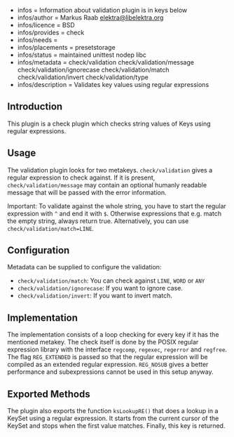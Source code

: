 - infos = Information about validation plugin is in keys below
- infos/author = Markus Raab <elektra@libelektra.org>
- infos/licence = BSD
- infos/provides = check
- infos/needs =
- infos/placements = presetstorage
- infos/status = maintained unittest nodep libc
- infos/metadata = check/validation check/validation/message check/validation/ignorecase check/validation/match check/validation/invert check/validation/type
- infos/description = Validates key values using regular expressions

## Introduction

This plugin is a check plugin which checks string values of Keys using
regular expressions.

## Usage

The validation plugin looks for two metakeys. `check/validation`
gives a regular expression to check against. If it is present,
`check/validation/message` may contain an optional humanly readable
message that will be passed with the error information.

Important:
To validate against the whole string, you have to start the regular
expression with `^` and end it with `$`. Otherwise expressions that
e.g. match the empty string, always return true.
Alternatively, you can use `check/validation/match=LINE`.

## Configuration

Metadata can be supplied to configure the validation:

- `check/validation/match`: You can check against `LINE`, `WORD` or `ANY`
- `check/validation/ignorecase`: If you want to ignore case.
- `check/validation/invert`: If you want to invert match.

## Implementation

The implementation consists of a loop checking for every key if it has
the mentioned metakey. The check itself is done by the POSIX regular
expression library with the interface `regcomp`, `regexec`, `regerror`
and `regfree`. The flag `REG_EXTENDED` is passed so that the regular
expression will be compiled as an extended regular expression. `REG_NOSUB`
gives a better performance and subexpressions cannot be used in this
setup anyway.

## Exported Methods

The plugin also exports the function `ksLookupRE()` that does a lookup in
a KeySet using a regular expression. It starts from the current cursor
of the KeySet and stops when the first value matches. Finally, this key
is returned.
